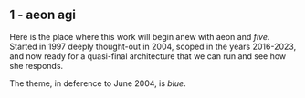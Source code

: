 ## 1 - aeon agi

Here is the place where this work will begin anew with aeon and _five_. Started in 1997 deeply thought-out in 2004, scoped in the years 2016-2023, and now ready for a quasi-final architecture that we can run and see how she responds.

The theme, in deference to June 2004, is _blue_.


